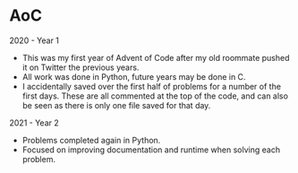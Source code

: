 # AoC
2020 - Year 1

- This was my first year of Advent of Code after my old roommate pushed it on Twitter the previous years.
- All work was done in Python, future years may be done in C.
- I accidentally saved over the first half of problems for a number of the first days. These are all commented at the top of the code, and can also be seen
as there is only one file saved for that day.

2021 - Year 2

- Problems completed again in Python. 
- Focused on improving documentation and runtime when solving each problem.
